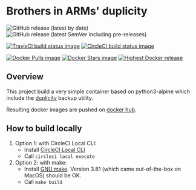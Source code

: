 # Brothers in ARMs' duplicity

![GitHub release (latest by date)](https://img.shields.io/github/v/release/biarms/duplicity?label=Latest%20Github%20release&logo=Github)
![GitHub release (latest SemVer including pre-releases)](https://img.shields.io/github/v/release/biarms/duplicity?include_prereleases&label=Highest%20GitHub%20release&logo=Github&sort=semver)

[![TravisCI build status image](https://img.shields.io/travis/biarms/duplicity/master?label=Travis%20build&logo=Travis)](https://travis-ci.org/biarms/duplicity)
[![CircleCI build status image](https://img.shields.io/circleci/build/gh/biarms/duplicity/master?label=CircleCI%20build&logo=CircleCI)](https://circleci.com/gh/biarms/duplicity)

[![Docker Pulls image](https://img.shields.io/docker/pulls/biarms/duplicity?logo=Docker)](https://hub.docker.com/r/biarms/duplicity)
[![Docker Stars image](https://img.shields.io/docker/stars/biarms/duplicity?logo=Docker)](https://hub.docker.com/r/biarms/duplicity)
[![Highest Docker release](https://img.shields.io/docker/v/biarms/duplicity?label=docker%20release&logo=Docker&sort=semver)](https://hub.docker.com/r/biarms/duplicity)

<!--
[![Travis build status](https://api.travis-ci.org/biarms/duplicity.svg?branch=master)](https://travis-ci.org/biarms/duplicity) 
[![CircleCI build status](https://circleci.com/gh/biarms/duplicity.svg?style=svg)](https://circleci.com/gh/biarms/duplicity)
-->

## Overview
This project build a very simple container based on python3-alpine which include the [duplicity](http://duplicity.nongnu.org/) backup utility.

Resulting docker images are pushed on [docker hub](https://hub.docker.com/r/biarms/duplicity/).

## How to build locally
1. Option 1: with CircleCI Local CLI:
   - Install [CircleCI Local CLI](https://circleci.com/docs/2.0/local-cli/)
   - Call `circleci local execute`
2. Option 2: with make:
   - Install [GNU make](https://www.gnu.org/software/make/manual/make.html). Version 3.81 (which came out-of-the-box on MacOS) should be OK.
   - Call `make build`
